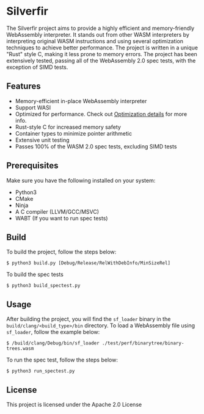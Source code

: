 # Silverfir

The Silverfir project aims to provide a highly efficient and memory-friendly WebAssembly interpreter. It stands out from other WASM interpreters by interpreting original WASM instructions and using several optimization techniques to achieve better performance. The project is written in a unique "Rust" style C, making it less prone to memory errors. The project has been extensively tested, passing all of the WebAssembly 2.0 spec tests, with the exception of SIMD tests.

## Features

- Memory-efficient in-place WebAssembly interpreter
- Support WASI
- Optimized for performance. Check out [Optimization details](docs/Interpreter.md) for more info.
- Rust-style C for increased memory safety
- Container types to minimize pointer arithmetic
- Extensive unit testing
- Passes 100% of the WASM 2.0 spec tests, excluding SIMD tests

## Prerequisites

Make sure you have the following installed on your system:

- Python3
- CMake
- Ninja
- A C compiler (LLVM/GCC/MSVC)
- WABT (If you want to run spec tests)

## Build

To build the project, follow the steps below:

```
$ python3 build.py [Debug/Release/RelWithDebInfo/MinSizeRel]
```

To build the spec tests

```
$ python3 build_spectest.py
```

## Usage

After building the project, you will find the `sf_loader` binary in the `build/clang/<build_type>/bin` directory. To load a WebAssembly file using `sf_loader`, follow the example below:


```
$ /build/clang/Debug/bin/sf_loader ./test/perf/binarytree/binary-trees.wasm
```

To run the spec test, follow the steps below:

```
$ python3 run_spectest.py
```

## License

This project is licensed under the Apache 2.0 License